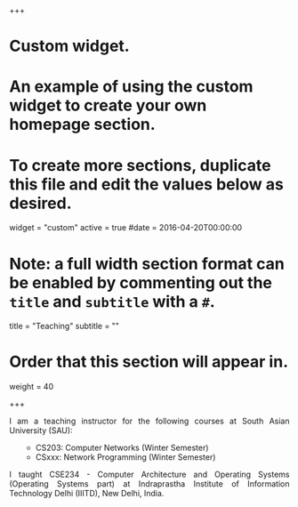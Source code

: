 +++
# Custom widget.
# An example of using the custom widget to create your own homepage section.
# To create more sections, duplicate this file and edit the values below as desired.
widget = "custom"
active = true
#date = 2016-04-20T00:00:00

# Note: a full width section format can be enabled by commenting out the `title` and `subtitle` with a `#`.
title = "Teaching"
subtitle = ""

# Order that this section will appear in.
weight = 40

+++
<div align="justify">I am a teaching instructor for the following courses at South Asian University (SAU):</div>
<ol>
<ul>
<li>CS203: Computer Networks (Winter Semester)</li>
<li>CSxxx: Network Programming (Winter Semester)</li>
</ul>
</ol>


<div align="justify">I taught CSE234 - Computer Architecture and Operating Systems (Operating Systems part) at Indraprastha Institute of Information Technology Delhi (IIITD), New Delhi, India. 
</div>
